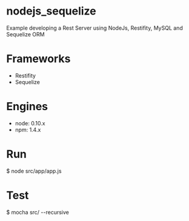 # nodejs_sequelize
Example developing a Rest Server using NodeJs, Restifity, MySQL and Sequelize ORM

# Frameworks
 - Restifity
 - Sequelize

# Engines
 - node: 0.10.x
 - npm: 1.4.x
 
# Run
$ node src/app/app.js

# Test
$ mocha src/ --recursive